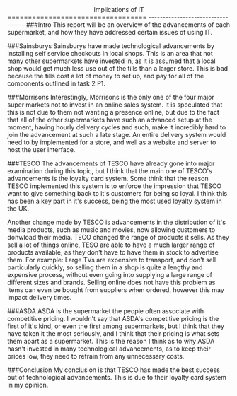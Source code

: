 <center>Implications of IT</center>
==================================
----------------------------------
###Intro
This report will be an overview of the advancements of each supermarket, and how they have addressed certain issues of using IT.

###Sainsburys
Sainsburys have made technological advancements by installing self service checkouts in local shops. This is an area that not many other supermarkets have invested in, as it is assumed that a local shop would get much less use out of the tills than a larger store. This is bad because the tills cost a lot of money to set up, and pay for all of the components outlined in task 2 P1.

###Morrisons
Interestingly, Morrisons is the only one of the four major super markets not to invest in an online sales system. It is speculated that this is not due to them not wanting a presence online, but due to the fact that all of the other supermarkets have such an advanced setup at the moment, having hourly delivery cycles and such, make it incredibly hard to join the advancement at such a late stage. An entire delivery system would need to by implemented for a store, and well as a website and server to host the user interface.

###TESCO
The advancements of TESCO have already gone into major examination during this topic, but I think that the main one of TESCO's advancements is the loyalty card system. Some think that the reason TESCO implemented this system is to enforce the impression that TESCO want to give something back to it's customers for being so loyal. I think this has been a key part in it's success, being the most used loyalty system in the UK. 

Another change made by TESCO is advancements in the distribution of it's media products, such as music and movies, now allowing customers to donwload their media. TECO changed the range of products it sells. As they sell a lot of things online, TESO are able to have a much larger range of products available, as they don't have to have them in stock to advertise them. For example: Large TVs are expensive to transport, and don't sell particularly quickly, so selling them in a shop is quite a lengthy and expensive process, without even going into supplying a large range of different sizes and brands. Selling online does not have this problem as items can even be bought from suppliers when ordered, however this may impact delivery times.

###ASDA
ASDA is the supermarket the people often associate with competitive pricing. I wouldn't say that ASDA's competitive pricing is the first of it's kind, or even the first among supermarkets, but I think that they have taken it the most seriously, and I think that their pricing is what sets them apart as a supermarket. This is the reason I think as to why ASDA hasn't invested in many technological advancements, as to keep their prices low, they need to refrain from any unnecessary costs.

###Conclusion
My conclusion is that TESCO has made the best success out of technological advancements. This is due to their loyalty card system in my opinion. 